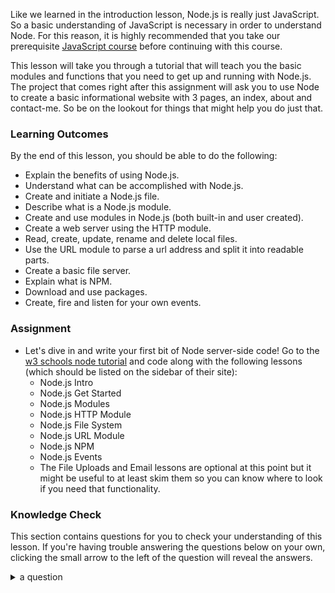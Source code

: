 Like we learned in the introduction lesson, Node.js is really just JavaScript.  So a basic understanding of JavaScript is necessary in order to understand Node. For this reason, it is highly recommended that you take our prerequisite [JavaScript course](https://www.theodinproject.com/courses/javascript) before continuing with this course. 

This lesson will take you through a tutorial that will teach you the basic modules and functions that you need to get up and running with Node.js. The project that comes right after this assignment will ask you to use Node to create a basic informational website with 3 pages, an index, about and contact-me. So be on the lookout for things that might help you do just that.

### Learning Outcomes
By the end of this lesson, you should be able to do the following:

 - Explain the benefits of using Node.js.
 - Understand what can be accomplished with Node.js.
 - Create and initiate a Node.js file.
 - Describe what is a Node.js module.
 - Create and use modules in Node.js (both built-in and user created). 
 - Create a web server using the HTTP module.
 - Read, create, update, rename and delete local files.
 - Use the URL module to parse a url address and split it into readable parts.
 - Create a basic file server.
 - Explain what is NPM.
 - Download and use packages.
 - Create, fire and listen for your own events.

### Assignment

<div class="lesson-content__panel" markdown="1">

- Let's dive in and write your first bit of Node server-side code!  Go to the [w3 schools node tutorial](https://www.w3schools.com/nodejs/default.asp) and code along with the following lessons (which should be listed on the sidebar of their site):
  - Node.js Intro
  - Node.js Get Started
  - Node.js Modules
  - Node.js HTTP Module
  - Node.js File System
  - Node.js URL Module
  - Node.js NPM
  - Node.js Events
  - The File Uploads and Email lessons are optional at this point but it might be useful to at least skim them so you can know where to look if you need that functionality.
</div>

### Knowledge Check
This section contains questions for you to check your understanding of this lesson. If you're having trouble answering the questions below on your own, clicking the small arrow to the left of the question will reveal the answers.

<details>
<summary>a question</summary>
<ul><ul>
  <li>the answer to that question</li>
</ul></ul>
</details>
